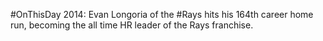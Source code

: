 #OnThisDay 2014: Evan Longoria of the #Rays hits his 164th career home run, becoming the all time HR leader of the Rays franchise.